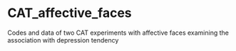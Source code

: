 # CAT_affective_faces
Codes and data of two CAT experiments with affective faces examining  the association with depression tendency
